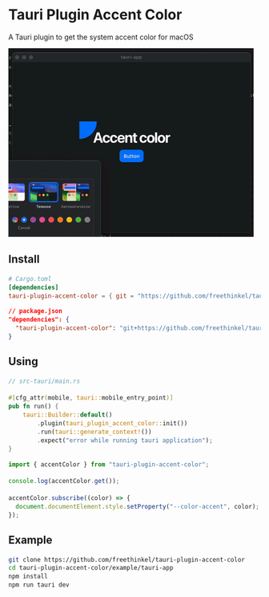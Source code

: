 # Tauri Plugin Accent Color

A Tauri plugin to get the system accent color for macOS

![Example](https://raw.githubusercontent.com/freethinkel/tauri-plugin-accent-color/main/examples/screenshots/example.gif)

## Install

```toml
# Cargo.toml
[dependencies]
tauri-plugin-accent-color = { git = "https://github.com/freethinkel/tauri-plugin-accent-color" }
```

```json
// package.json
"dependencies": {
  "tauri-plugin-accent-color": "git+https://github.com/freethinkel/tauri-plugin-accent-color"
}
```

## Using

```rust
// src-tauri/main.rs

#[cfg_attr(mobile, tauri::mobile_entry_point)]
pub fn run() {
    tauri::Builder::default()
        .plugin(tauri_plugin_accent_color::init())
        .run(tauri::generate_context!())
        .expect("error while running tauri application");
}

```

```ts
import { accentColor } from "tauri-plugin-accent-color";

console.log(accentColor.get());

accentColor.subscribe((color) => {
  document.documentElement.style.setProperty("--color-accent", color);
});
```

## Example

```sh
git clone https://github.com/freethinkel/tauri-plugin-accent-color
cd tauri-plugin-accent-color/example/tauri-app
npm install
npm run tauri dev
```

